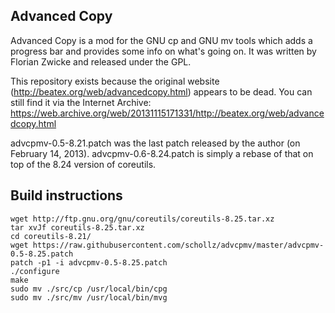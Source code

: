 ## Advanced Copy ##

Advanced Copy is a mod for the GNU cp and GNU mv tools which adds a progress
bar and provides some info on what's going on. It was written by Florian Zwicke
and released under the GPL.

This repository exists because the original website
(http://beatex.org/web/advancedcopy.html) appears to be dead. You can still
find it via the Internet Archive:
https://web.archive.org/web/20131115171331/http://beatex.org/web/advancedcopy.html

advcpmv-0.5-8.21.patch was the last patch released by the author (on February
14, 2013). advcpmv-0.6-8.24.patch is simply a rebase of that on top of the 8.24
version of coreutils.

## Build instructions

```
wget http://ftp.gnu.org/gnu/coreutils/coreutils-8.25.tar.xz
tar xvJf coreutils-8.25.tar.xz
cd coreutils-8.21/
wget https://raw.githubusercontent.com/schollz/advcpmv/master/advcpmv-0.5-8.25.patch
patch -p1 -i advcpmv-0.5-8.25.patch
./configure
make
sudo mv ./src/cp /usr/local/bin/cpg
sudo mv ./src/mv /usr/local/bin/mvg
```
